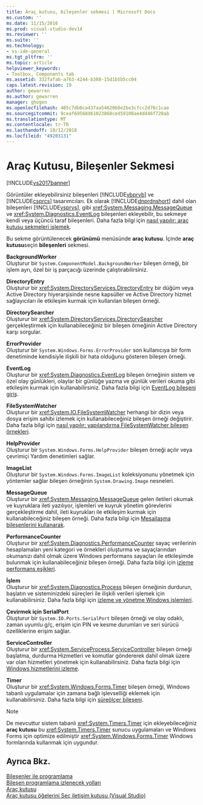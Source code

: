 ```yaml
---
title: Araç kutusu, bileşenler sekmesi | Microsoft Docs
ms.custom: ''
ms.date: 11/15/2016
ms.prod: visual-studio-dev14
ms.reviewer: ''
ms.suite: ''
ms.technology:
- vs-ide-general
ms.tgt_pltfrm: ''
ms.topic: article
helpviewer_keywords:
- Toolbox, Components tab
ms.assetid: 332fafab-a763-4244-b388-15d1b5b5cc04
caps.latest.revision: 19
author: gewarren
ms.author: gewarren
manager: ghogen
ms.openlocfilehash: 405c7db0ca437aa5462068e2be3cfcc2d76c1cae
ms.sourcegitcommit: 9ceaf69568d61023868ced59108ae4dd46f720ab
ms.translationtype: MT
ms.contentlocale: tr-TR
ms.lasthandoff: 10/12/2018
ms.locfileid: "49203131"
---
```

# <a name="toolbox-components-tab"></a>Araç Kutusu, Bileşenler Sekmesi
[!INCLUDE[vs2017banner](../../includes/vs2017banner.md)]

  
Görüntüler ekleyebilirsiniz bileşenleri [!INCLUDE[vbprvb](../../includes/vbprvb-md.md)] ve [!INCLUDE[csprcs](../../includes/csprcs-md.md)] tasarımcıları. Ek olarak [!INCLUDE[dnprdnshort](../../includes/dnprdnshort-md.md)] dahil olan bileşenleri [!INCLUDE[vsprvs](../../includes/vsprvs-md.md)], gibi <xref:System.Messaging.MessageQueue> ve <xref:System.Diagnostics.EventLog> bileşenleri ekleyebilir, bu sekmeye kendi veya üçüncü taraf bileşenleri. Daha fazla bilgi için [nasıl yapılır: araç kutusu sekmeleri işlemek](http://msdn.microsoft.com/en-us/21285050-cadd-455a-b1f5-a2289a89c4db).  
  
 Bu sekme görüntülenecek **görünümü** menüsünde **araç kutusu**. İçinde **araç kutusu**seçin **bileşenleri** sekmesi.  
  
 **BackgroundWorker**  
 Oluşturur bir `System.ComponentModel.BackgroundWorker` bileşen örneği, bir işlem ayrı, özel bir iş parçacığı üzerinde çalıştırabilirsiniz.  
  
 **DirectoryEntry**  
 Oluşturur bir <xref:System.DirectoryServices.DirectoryEntry> bir düğüm veya Active Directory hiyerarşisinde nesne kapsüller ve Active Directory hizmet sağlayıcıları ile etkileşim kurmak için kullanılan bileşen örneği.  
  
 **DirectorySearcher**  
 Oluşturur bir <xref:System.DirectoryServices.DirectorySearcher> gerçekleştirmek için kullanabileceğiniz bir bileşen örneğinin Active Directory karşı sorgular.  
  
 **ErrorProvider**  
 Oluşturur bir `System.Windows.Forms.ErrorProvider` son kullanıcıya bir form denetiminde kendisiyle ilişkili bir hata olduğunu gösteren bileşen örneği.  
  
 **EventLog**  
 Oluşturur bir <xref:System.Diagnostics.EventLog> bileşen örneğinin sistem ve özel olay günlükleri, olaylar bir günlüğe yazma ve günlük verileri okuma gibi etkileşim kurmak için kullanabilirsiniz. Daha fazla bilgi için [EventLog bileşeni giriş](http://msdn.microsoft.com/en-us/a2ba4f28-4b1a-435e-99ef-51b28e21f805).  
  
 **FileSystemWatcher**  
 Oluşturur bir <xref:System.IO.FileSystemWatcher> herhangi bir dizin veya dosya erişim sahibi izlemek için kullanabileceğiniz bileşen örneği değiştirir. Daha fazla bilgi için [nasıl yapılır: yapılandırma FileSystemWatcher bileşen örnekleri](http://msdn.microsoft.com/en-us/2e628234-4951-4135-8a86-28b924070d50).  
  
 **HelpProvider**  
 Oluşturur bir `System.Windows.Forms.HelpProvider` bileşen örneği açılır veya çevrimiçi Yardım denetimleri sağlar.  
  
 **ImageList**  
 Oluşturur bir `System.Windows.Forms.ImageList` koleksiyonunu yönetmek için yöntemler sağlar bileşen örneğinin `System.Drawing.Image` nesneleri.  
  
 **MessageQueue**  
 Oluşturur bir <xref:System.Messaging.MessageQueue> gelen iletileri okumak ve kuyruklara ileti yazılıyor, işlemleri ve kuyruk yönetim görevlerini gerçekleştirme dahil, ileti kuyrukları ile etkileşim kurmak için kullanabileceğiniz bileşen örneği. Daha fazla bilgi için [Mesajlaşma bileşenlerini kullanarak](http://msdn.microsoft.com/en-us/922dbac7-26f0-4e39-b666-ccfc184793d7).  
  
 **PerformanceCounter**  
 Oluşturur bir <xref:System.Diagnostics.PerformanceCounter> sayaç verilerinin hesaplamaları yeni kategori ve örnekleri oluşturma ve sayaçlarından okumanızı dahil olmak üzere Windows performans sayaçları ile etkileşimde bulunmak için kullanabileceğiniz bileşen örneği. Daha fazla bilgi için [izleme performans eşikleri](http://msdn.microsoft.com/en-us/b8b44a55-31d0-4b45-9517-8c1b1e4fdc91).  
  
 **İşlem**  
 Oluşturur bir <xref:System.Diagnostics.Process> bileşen örneğinin durdurun, başlatın ve sisteminizdeki süreçleri ile ilişkili verileri işlemek için kullanabilirsiniz. Daha fazla bilgi için [izleme ve yönetme Windows işlemleri](http://msdn.microsoft.com/en-us/a86bd4c1-b92c-49a0-8f32-61d67837b45e).  
  
 **Çevirmek için SerialPort**  
 Oluşturur bir `System.IO.Ports.SerialPort` bileşen örneği ve olay odaklı, zaman uyumlu g/ç, erişim için PIN ve kesme durumları ve seri sürücü özelliklerine erişim sağlar.  
  
 **ServiceController**  
 Oluşturur bir <xref:System.ServiceProcess.ServiceController> bileşen örneği başlatma, durdurma Hizmetleri ve komutlar göndererek dahil olmak üzere var olan hizmetleri yönetmek için kullanabilirsiniz. Daha fazla bilgi için [Windows hizmetlerini izleme](http://msdn.microsoft.com/en-us/4542ee3f-e052-4cb9-8726-58e9420de222).  
  
 **Timer**  
 Oluşturur bir <xref:System.Windows.Forms.Timer> bileşen örneği, Windows tabanlı uygulamalar için zamana bağlı işlevselliği eklemek için kullanabilirsiniz. Daha fazla bilgi için [süreölçer bileşeni](http://msdn.microsoft.com/library/6700e534-6382-43d5-98ed-14205435fff7).  
  
> [!NOTE]
>  De mevcuttur sistem tabanlı <xref:System.Timers.Timer> için ekleyebileceğiniz **araç kutusu** bu <xref:System.Timers.Timer> sunucu uygulamaları ve Windows Forms için optimize edilmiştir <xref:System.Windows.Forms.Timer> Windows formlarında kullanmak için uygundur.  
  
## <a name="see-also"></a>Ayrıca Bkz.  
 [Bileşenler ile programlama](http://msdn.microsoft.com/library/d4d4fcb4-e0b8-46b3-b679-7ee0026eb9e3)   
 [Bileşen programlama izlenecek yolları](http://msdn.microsoft.com/library/373cacf7-479e-4b05-991c-5cb18824e913)   
 [Araç kutusu](../../ide/reference/toolbox.md)   
 [Araç kutusu öğelerini Seç iletişim kutusu (Visual Studio)](http://msdn.microsoft.com/en-us/bd07835f-18a8-433e-bccc-7141f65263bb)




